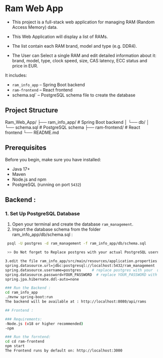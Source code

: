 # Ram Web App 
- This project is a full-stack web application for managing RAM (Random Access Memory) data.

- This Web Application will display a list of RAMs. 
- The list contain each RAM brand, model and type (e.g. DDR4).
- The User can Select a single RAM and edit detailed information about it: brand, model, type, clock speed, size, CAS latency, ECC status and price in EUR.

It includes:
- `ram_info_app` – Spring Boot backend
- `ram-frontend` – React frontend
- schema.sql` – PostgreSQL schema file to create the database
## Project Structure

Ram_Web_App/
├── ram_info_app/ # Spring Boot backend
│ └── db/
│ └── schema.sql # PostgreSQL schema
├── ram-frontend/ # React frontend
└── README.md

## Prerequisites

Before you begin, make sure you have installed:

- Java 17+
- Maven
- Node.js and npm
- PostgreSQL (running on port `5432`)

## Backend :

### 1. Set Up PostgreSQL Database

1.  Open your terminal and create the database `ram_management`.
2. Import the database schema from the folder ram_info_app/db/schema.sql : 

  ```bash
   psql -U postgres -d ram_management -f ram_info_app/db/schema.sql

   >> Do Not forget to Replace postgres with your actual PostgreSQL username

3.edit the file ram_info_app/src/main/resources/application.properties:
  spring.datasource.url=jdbc:postgresql://localhost:5432/ram_management
  spring.datasource.username=postgres     # replace postgres with your  username
  spring.datasource.password=YOUR_PASSWORD  # replace YOUR_PASSWORD with your actual password
  spring.jpa.hibernate.ddl-auto=none

### Run the Backend : 
 cd ram_info_app
./mvnw spring-boot:run 
The backend will be available at : http://localhost:8080/api/rams

## Frontend :

### Requirements: 
-Node.js (v18 or higher recommended)
-npm

### Run the forntend: 
 cd cd ram-frontend
 npm start
The Frontend runs by default on: http://localhost:3000